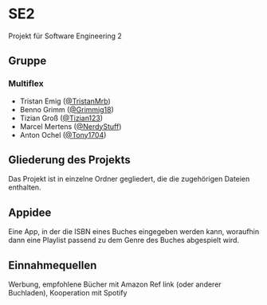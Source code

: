 # SE2
Projekt für Software Engineering 2

## Gruppe
### Multiflex 
* Tristan Emig ([@TristanMrb](https://github.com/TristanMrb))
* Benno Grimm ([@Grimmig18](https://github.com/Grimmig18)) 
* Tizian Groß ([@Tizian123](https://github.com/Tizian123))
* Marcel Mertens ([@NerdyStuff](https://github.com/NerdyStuff))
* Anton Ochel ([@Tony1704](https://github.com/Tony1704))

## Gliederung des Projekts
Das Projekt ist in einzelne Ordner gegliedert, die die zugehörigen Dateien enthalten.

## Appidee
Eine App, in der die ISBN eines Buches eingegeben werden kann, woraufhin dann eine Playlist passend zu dem Genre des Buches abgespielt wird.

## Einnahmequellen
Werbung, empfohlene Bücher mit Amazon Ref link (oder anderer Buchladen), Kooperation mit Spotify
